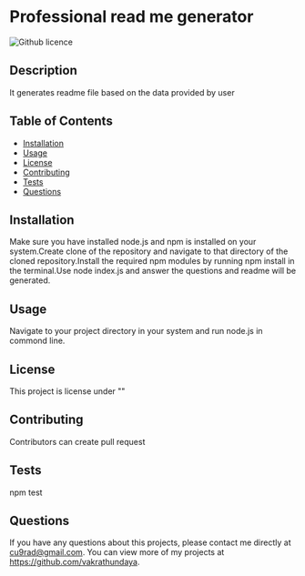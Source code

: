 # Professional read me generator

  ![Github licence](http://img.shields.io/badge/license-""-blue.svg)
  
  ## Description 
  It generates readme file based on the data provided by user


  ## Table of Contents

  * [Installation](#installation)
  * [Usage](#usage)
  * [License](#license)
  * [Contributing](#contributing)
  * [Tests](#tests)
  * [Questions](#questions)
  

  ## Installation 
  Make sure you have installed node.js and npm is installed on your system.Create clone of the repository and navigate to that directory of the cloned repository.Install the required npm modules by running npm install in the terminal.Use node index.js and answer the questions and readme will be generated.

  ## Usage 
  Navigate to your project directory in your system and run node.js in commond line.


  ## License 
  This project is license under ""


  ## Contributing 
  Contributors can create pull request


  ## Tests
  npm test


  ## Questions
  If you have any questions about this projects, please contact me directly at cu9rad@gmail.com. You can view more of my projects at https://github.com/vakrathundaya.
